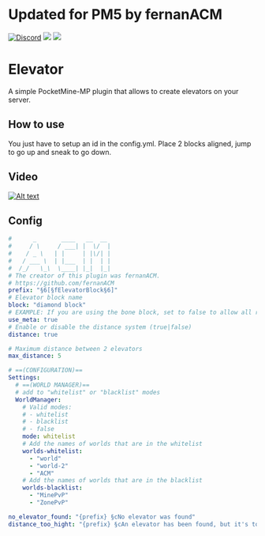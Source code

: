 # Updated for PM5 by fernanACM

[![Discord](https://img.shields.io/discord/800828802921529355.svg?label=&logo=discord&logoColor=ffffff&color=7389D8&labelColor=6A7EC2)](https://discord.gg/YyE9XFckqb) [![](https://poggit.pmmp.io/shield.api/ElevatorBlock)](https://poggit.pmmp.io/p/ElevatorBlock) [![](https://poggit.pmmp.io/shield.dl.total/ElevatorBlock)](https://poggit.pmmp.io/p/ElevatorBlock)

# Elevator
A simple PocketMine-MP plugin that allows to create elevators on your server.

## How to use
You just have to setup an id in the config.yml. Place 2 blocks aligned, jump to go up and sneak to go down.

## Video
[![Alt text](https://img.youtube.com/vi/9rcDk5-vRqc/0.jpg)](https://www.youtube.com/watch?v=9rcDk5-vRqc&ab_channel=Ayzrix)

## Config
```yaml
#      _       ____   __  __ 
#     / \     / ___| |  \/  |
#    / _ \   | |     | |\/| |
#   / ___ \  | |___  | |  | |
#  /_/   \_\  \____| |_|  |_|
# The creator of this plugin was fernanACM.
# https://github.com/fernanACM
prefix: "§6[§fElevatorBlock§6]"
# Elevator block name
block: "diamond block"
# EXAMPLE: If you are using the bone block, set to false to allow all rotations [Put anyway :0 on "block"]
use_meta: true
# Enable or disable the distance system (true|false)
distance: true

# Maximum distance between 2 elevators
max_distance: 5

# ==(CONFIGURATION)==
Settings:
  # ==(WORLD MANAGER)==
  # add to "whitelist" or "blacklist" modes
  WorldManager:
    # Valid modes:
    # - whitelist
    # - blacklist
    # - false
    mode: whitelist
    # Add the names of worlds that are in the whitelist
    worlds-whitelist:
      - "world"
      - "world-2"
      - "ACM"
    # Add the names of worlds that are in the blacklist
    worlds-blacklist:
      - "MinePvP"
      - "ZonePvP"

no_elevator_found: "{prefix} §cNo elevator was found"
distance_too_hight: "{prefix} §cAn elevator has been found, but it's too far"
```

